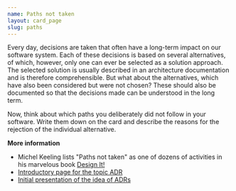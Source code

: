 ```yaml
---
name: Paths not taken
layout: card_page
slug: paths
---
```

Every day, decisions are taken that often have a long-term impact on our software system.
Each of these decisions is based on several alternatives, of which, however, only one can ever be selected as a solution approach.
The selected solution is usually described in an architecture documentation and is therefore comprehensible.
But what about the alternatives, which have also been considered but were not chosen?
These should also be documented so that the decisions made can be understood in the long term.

Now, think about which paths you deliberately did not follow in your software.
Write them down on the card and describe the reasons for the rejection of the individual alternative.

**More information**

* Michel Keeling lists "Paths not taken" as one of dozens of activities in his marvelous book [Design It!](https://pragprog.com/titles/mkdsa/design-it/)
* [Introductory page for the topic ADR](https://adr.github.io/)
* [Initial presentation of the idea of ADRs](http://thinkrelevance.com/blog/2011/11/15/documenting-architecture-decisions)